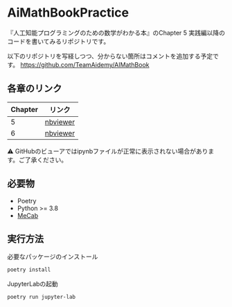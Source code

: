 # AiMathBookPractice

『人工知能プログラミングのための数学がわかる本』のChapter 5 実践編以降のコードを書いてみるリポジトリです。

以下のリポジトリを写経しつつ、分からない箇所はコメントを追加する予定です。
https://github.com/TeamAidemy/AIMathBook

## 各章のリンク

|Chapter|リンク|
|--|--|
|5|[nbviewer](https://nbviewer.jupyter.org/github/nafuka11/AIMathBookPractice/blob/main/chapter5/chapter5.ipynb)|
|6|[nbviewer](https://nbviewer.jupyter.org/github/nafuka11/AIMathBookPractice/blob/main/chapter6/chapter6.ipynb)|

:warning: GitHubのビューアではipynbファイルが正常に表示されない場合があります。ご了承ください。

## 必要物
- Poetry
- Python >= 3.8
- [MeCab](http://taku910.github.io/mecab/)

## 実行方法
必要なパッケージのインストール
```bash
poetry install
```

JupyterLabの起動
```bash
poetry run jupyter-lab
```
